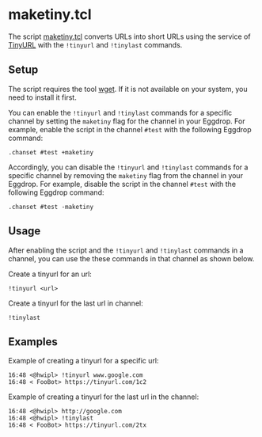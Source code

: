 # maketiny.tcl

The script [maketiny.tcl](maketiny.tcl) converts URLs into short URLs using the
service of [TinyURL](https://tinyurl.com) with the `!tinyurl` and `!tinylast`
commands.

## Setup

The script requires the tool [wget](https://www.gnu.org/software/wget/). If it
is not available on your system, you need to install it first.

You can enable the `!tinyurl` and `!tinylast` commands for a specific channel
by setting the `maketiny` flag for the channel in your Eggdrop. For example,
enable the script in the channel `#test` with the following Eggdrop command:

```
.chanset #test +maketiny
```

Accordingly, you can disable the `!tinyurl` and `!tinylast` commands for a
specific channel by removing the `maketiny` flag from the channel in your
Eggdrop. For example, disable the script in the channel `#test` with the
following Eggdrop command:

```
.chanset #test -maketiny
```

## Usage

After enabling the script and the `!tinyurl` and `!tinylast` commands in a
channel, you can use the these commands in that channel as shown below.

Create a tinyurl for an url:

```
!tinyurl <url>
```

Create a tinyurl for the last url in channel:

```
!tinylast
```

## Examples

Example of creating a tinyurl for a specific url:

```
16:48 <@hwipl> !tinyurl www.google.com
16:48 < FooBot> https://tinyurl.com/1c2
```

Example of creating a tinyurl for the last url in the channel:

```
16:48 <@hwipl> http://google.com
16:48 <@hwipl> !tinylast
16:48 < FooBot> https://tinyurl.com/2tx
```
